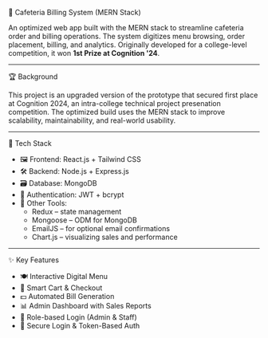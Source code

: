 🧾 Cafeteria Billing System (MERN Stack)

An optimized web app built with the MERN stack to streamline cafeteria order and billing operations. The system digitizes menu browsing, order placement, billing, and analytics. Originally developed for a college-level competition, it won **1st Prize at Cognition '24**.

---

🏆 Background

This project is an upgraded version of the prototype that secured first place at Cognition 2024, an intra-college technical project presenation competition. The optimized build uses the MERN stack to improve scalability, maintainability, and real-world usability.

---

🔧 Tech Stack

- 🖼️ Frontend: React.js + Tailwind CSS  
- 🛠️ Backend: Node.js + Express.js  
- 🗃️ Database: MongoDB  
- 🔐 Authentication: JWT + bcrypt  
- 🧰 Other Tools:
  - Redux – state management  
  - Mongoose – ODM for MongoDB  
  - EmailJS – for optional email confirmations  
  - Chart.js – visualizing sales and performance

---

 ✨ Key Features

- 🍽️ Interactive Digital Menu
- 🛒 Smart Cart & Checkout
- 💵 Automated Bill Generation
- 📊 Admin Dashboard with Sales Reports
- 👤 Role-based Login (Admin & Staff)
- 🔐 Secure Login & Token-Based Auth


